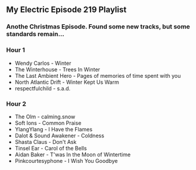 ## My Electric Episode 219 Playlist
### Anothe Christmas Episode. Found some new tracks, but some standards remain...

### Hour 1
- Wendy Carlos - Winter
- The Winterhouse - Trees In Winter
- The Last Ambient Hero - Pages of memories of time spent with you
- North Atlantic Drift - Winter Kept Us Warm
- respectfulchild - s.a.d.

### Hour 2
- The Olm - calming.snow
- Soft Ions - Common Praise
- YlangYlang - I Have the Flames
- Dalot & Sound Awakener - Coldness
- Shasta Claus - Don't Ask
- Tinsel Ear - Carol of the Bells
- Aidan Baker - T'was In the Moon of Wintertime
- Pinkcourtesyphone - I Wish You Goodbye
